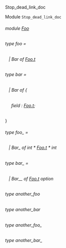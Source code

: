 Stop_dead_link_doc

Module `Stop_dead_link_doc`

<a id="module-Foo"></a>

###### module [Foo](Stop_dead_link_doc.Foo.md)

<a id="type-foo"></a>

###### type foo = 

<a id="type-foo.Bar"></a>

######    | Bar of [Foo.t](Stop_dead_link_doc.Foo.md#type-t)

<a id="type-bar"></a>

###### type bar = 

<a id="type-bar.Bar"></a>

######    | Bar of {

<a id="type-bar.field"></a>

######      field : [Foo.t](Stop_dead_link_doc.Foo.md#type-t);

}

<a id="type-foo_"></a>

###### type foo_ = 

<a id="type-foo_.Bar_"></a>

######    | Bar_ of int * [Foo.t](Stop_dead_link_doc.Foo.md#type-t) * int

<a id="type-bar_"></a>

###### type bar_ = 

<a id="type-bar_.Bar__"></a>

######    | Bar__ of [Foo.t](Stop_dead_link_doc.Foo.md#type-t) option

<a id="type-another_foo"></a>

###### type another_foo

<a id="type-another_bar"></a>

###### type another_bar

<a id="type-another_foo_"></a>

###### type another_foo_

<a id="type-another_bar_"></a>

###### type another_bar_
